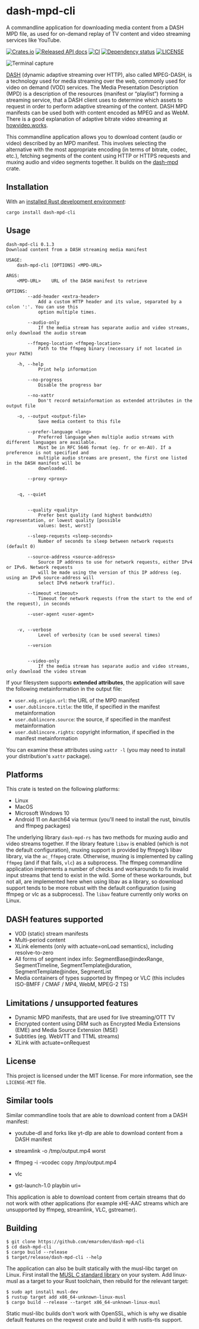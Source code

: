 # dash-mpd-cli

A commandline application for downloading media content from a DASH MPD file, as used for on-demand
replay of TV content and video streaming services like YouTube.

[![Crates.io](https://img.shields.io/crates/v/dash-mpd-cli)](https://crates.io/crates/dash-mpd-cli)
[![Released API docs](https://docs.rs/dash-mpd-cli/badge.svg)](https://docs.rs/dash-mpd-cli/)
[![CI](https://github.com/emarsden/dash-mpd-cli/workflows/build/badge.svg)](https://github.com/emarsden/dash-mpd-cli/workflows/build/badge.svg)
[![Dependency status](https://deps.rs/repo/github/emarsden/dash-mpd-cli/status.svg)](https://deps.rs/repo/github/emarsden/dash-mpd-cli)
[![LICENSE](https://img.shields.io/badge/license-MIT-blue.svg)](LICENSE-MIT)

![Terminal capture](https://risk-engineering.org/emarsden/dash-mpd-cli/terminal-capture.svg)


[DASH](https://en.wikipedia.org/wiki/Dynamic_Adaptive_Streaming_over_HTTP) (dynamic adaptive
streaming over HTTP), also called MPEG-DASH, is a technology used for media streaming over the web,
commonly used for video on demand (VOD) services. The Media Presentation Description (MPD) is a
description of the resources (manifest or “playlist”) forming a streaming service, that a DASH
client uses to determine which assets to request in order to perform adaptive streaming of the
content. DASH MPD manifests can be used both with content encoded as MPEG and as WebM. There is a
good explanation of adaptive bitrate video streaming at
[howvideo.works](https://howvideo.works/#dash).

This commandline application allows you to download content (audio or video) described by an MPD
manifest. This involves selecting the alternative with the most appropriate encoding (in terms of
bitrate, codec, etc.), fetching segments of the content using HTTP or HTTPS requests and muxing
audio and video segments together. It builds on the [dash-mpd](https://crates.io/crates/dash-mpd)
crate.


## Installation

With an [installed Rust development environment](https://www.rust-lang.org/tools/install): 

```shell
cargo install dash-mpd-cli
```


## Usage

```
dash-mpd-cli 0.1.3
Download content from a DASH streaming media manifest

USAGE:
    dash-mpd-cli [OPTIONS] <MPD-URL>

ARGS:
    <MPD-URL>    URL of the DASH manifest to retrieve

OPTIONS:
        --add-header <extra-header>
            Add a custom HTTP header and its value, separated by a colon ':'. You can use this
            option multiple times.

        --audio-only
            If the media stream has separate audio and video streams, only download the audio stream

        --ffmpeg-location <ffmpeg-location>
            Path to the ffmpeg binary (necessary if not located in your PATH)

    -h, --help
            Print help information

        --no-progress
            Disable the progress bar

        --no-xattr
            Don't record metainformation as extended attributes in the output file

    -o, --output <output-file>
            Save media content to this file

        --prefer-language <lang>
            Preferred language when multiple audio streams with different languages are available.
            Must be in RFC 5646 format (eg. fr or en-AU). If a preference is not specified and
            multiple audio streams are present, the first one listed in the DASH manifest will be
            downloaded.

        --proxy <proxy>
            

    -q, --quiet
            

        --quality <quality>
            Prefer best quality (and highest bandwidth) representation, or lowest quality [possible
            values: best, worst]

        --sleep-requests <sleep-seconds>
            Number of seconds to sleep between network requests (default 0)

        --source-address <source-address>
            Source IP address to use for network requests, either IPv4 or IPv6. Network requests
            will be made using the version of this IP address (eg. using an IPv6 source-address will
            select IPv6 network traffic).

        --timeout <timeout>
            Timeout for network requests (from the start to the end of the request), in seconds

        --user-agent <user-agent>
            

    -v, --verbose
            Level of verbosity (can be used several times)

        --version
            

        --video-only
            If the media stream has separate audio and video streams, only download the video stream
```


If your filesystem supports **extended attributes**, the application will save the following
metainformation in the output file:

- `user.xdg.origin.url`: the URL of the MPD manifest
- `user.dublincore.title`: the title, if specified in the manifest metainformation
- `user.dublincore.source`: the source, if specified in the manifest metainformation
- `user.dublincore.rights`: copyright information, if specified in the manifest metainformation

You can examine these attributes using `xattr -l` (you may need to install your distribution's
`xattr` package).


## Platforms

This crate is tested on the following platforms:

- Linux
- MacOS
- Microsoft Windows 10
- Android 11 on Aarch64 via termux (you'll need to install the rust, binutils and ffmpeg packages)

The underlying library `dash-mpd-rs` has two methods for muxing audio and video streams together. If
the library feature `libav` is enabled (which is not the default configuration), muxing support is
provided by ffmpeg’s libav library, via the `ac_ffmpeg` crate. Otherwise, muxing is implemented by
calling `ffmpeg` (and if that fails, `vlc`) as a subprocess. The ffmpeg commandline application
implements a number of checks and workarounds to fix invalid input streams that tend to exist in the
wild. Some of these workarounds, but not all, are implemented here when using libav as a library, so
download support tends to be more robust with the default configuration (using ffmpeg or vlc as a
subprocess). The `libav` feature currently only works on Linux.



## DASH features supported

- VOD (static) stream manifests
- Multi-period content
- XLink elements (only with actuate=onLoad semantics), including resolve-to-zero
- All forms of segment index info: SegmentBase@indexRange, SegmentTimeline,
  SegmentTemplate@duration, SegmentTemplate@index, SegmentList
- Media containers of types supported by ffmpeg or VLC (this includes ISO-BMFF / CMAF / MP4, WebM, MPEG-2 TS)


## Limitations / unsupported features

- Dynamic MPD manifests, that are used for live streaming/OTT TV
- Encrypted content using DRM such as Encrypted Media Extensions (EME) and Media Source Extension (MSE)
- Subtitles (eg. WebVTT and TTML streams)
- XLink with actuate=onRequest



## License

This project is licensed under the MIT license. For more information, see the `LICENSE-MIT` file.



## Similar tools

Similar commandline tools that are able to download content from a DASH manifest:

- youtube-dl and forks like yt-dlp are able to download content from a DASH manifest

- streamlink -o /tmp/output.mp4 <MPD-URL> worst

- ffmpeg -i <MPD-URL> -vcodec copy /tmp/output.mp4

- vlc <MPD-URL>

- gst-launch-1.0 playbin uri=<MPD-URL>

This application is able to download content from certain streams that do not work with other
applications (for example xHE-AAC streams which are unsupported by ffmpeg, streamlink, VLC,
gstreamer).


## Building

```
$ git clone https://github.com/emarsden/dash-mpd-cli
$ cd dash-mpd-cli
$ cargo build --release
$ target/release/dash-mpd-cli --help
```

The application can also be built statically with the musl-libc target on Linux. First install the
[MUSL C standard library](https://musl.libc.org/) on your system. Add linux-musl as a target to your
Rust toolchain, then rebuild for the relevant target:

```
$ sudo apt install musl-dev
$ rustup target add x86_64-unknown-linux-musl
$ cargo build --release --target x86_64-unknown-linux-musl
```

Static musl-libc builds don't work with OpenSSL, which is why we disable default features on the
reqwest crate and build it with rustls-tls support. 

